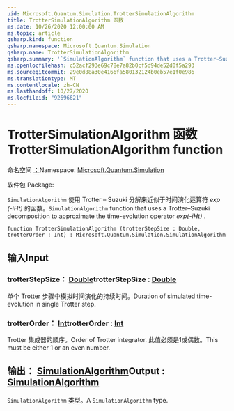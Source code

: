 ```yaml
---
uid: Microsoft.Quantum.Simulation.TrotterSimulationAlgorithm
title: TrotterSimulationAlgorithm 函数
ms.date: 10/26/2020 12:00:00 AM
ms.topic: article
qsharp.kind: function
qsharp.namespace: Microsoft.Quantum.Simulation
qsharp.name: TrotterSimulationAlgorithm
qsharp.summary: '`SimulationAlgorithm` function that uses a Trotter–Suzuki decomposition to approximate the time-evolution operator _exp(-iHt)_.'
ms.openlocfilehash: c52acf293e69c78e7a82b0cf5d94de52d0f5a293
ms.sourcegitcommit: 29e0d88a30e4166fa580132124b0eb57e1f0e986
ms.translationtype: MT
ms.contentlocale: zh-CN
ms.lasthandoff: 10/27/2020
ms.locfileid: "92696621"
---
```

# <a name="trottersimulationalgorithm-function"></a><span data-ttu-id="3ad4f-102">TrotterSimulationAlgorithm 函数</span><span class="sxs-lookup"><span data-stu-id="3ad4f-102">TrotterSimulationAlgorithm function</span></span>

<span data-ttu-id="3ad4f-103">命名空间 [：](xref:Microsoft.Quantum.Simulation)</span><span class="sxs-lookup"><span data-stu-id="3ad4f-103">Namespace: [Microsoft.Quantum.Simulation](xref:Microsoft.Quantum.Simulation)</span></span>

<span data-ttu-id="3ad4f-104">软件包 [](https://nuget.org/packages/)</span><span class="sxs-lookup"><span data-stu-id="3ad4f-104">Package: [](https://nuget.org/packages/)</span></span>


<span data-ttu-id="3ad4f-105">`SimulationAlgorithm` 使用 Trotter – Suzuki 分解来近似于时间演化运算符 _exp (-iHt)_ 的函数。</span><span class="sxs-lookup"><span data-stu-id="3ad4f-105">`SimulationAlgorithm` function that uses a Trotter–Suzuki decomposition to approximate the time-evolution operator _exp(-iHt)_ .</span></span>

```qsharp
function TrotterSimulationAlgorithm (trotterStepSize : Double, trotterOrder : Int) : Microsoft.Quantum.Simulation.SimulationAlgorithm
```


## <a name="input"></a><span data-ttu-id="3ad4f-106">输入</span><span class="sxs-lookup"><span data-stu-id="3ad4f-106">Input</span></span>

### <a name="trotterstepsize--double"></a><span data-ttu-id="3ad4f-107">trotterStepSize： [Double](xref:microsoft.quantum.lang-ref.double)</span><span class="sxs-lookup"><span data-stu-id="3ad4f-107">trotterStepSize : [Double](xref:microsoft.quantum.lang-ref.double)</span></span>

<span data-ttu-id="3ad4f-108">单个 Trotter 步骤中模拟时间演化的持续时间。</span><span class="sxs-lookup"><span data-stu-id="3ad4f-108">Duration of simulated time-evolution in single Trotter step.</span></span>


### <a name="trotterorder--int"></a><span data-ttu-id="3ad4f-109">trotterOrder： [Int](xref:microsoft.quantum.lang-ref.int)</span><span class="sxs-lookup"><span data-stu-id="3ad4f-109">trotterOrder : [Int](xref:microsoft.quantum.lang-ref.int)</span></span>

<span data-ttu-id="3ad4f-110">Trotter 集成器的顺序。</span><span class="sxs-lookup"><span data-stu-id="3ad4f-110">Order of Trotter integrator.</span></span> <span data-ttu-id="3ad4f-111">此值必须是1或偶数。</span><span class="sxs-lookup"><span data-stu-id="3ad4f-111">This must be either 1 or an even number.</span></span>



## <a name="output--simulationalgorithm"></a><span data-ttu-id="3ad4f-112">输出： [SimulationAlgorithm](xref:Microsoft.Quantum.Simulation.SimulationAlgorithm)</span><span class="sxs-lookup"><span data-stu-id="3ad4f-112">Output : [SimulationAlgorithm](xref:Microsoft.Quantum.Simulation.SimulationAlgorithm)</span></span>

<span data-ttu-id="3ad4f-113">`SimulationAlgorithm` 类型。</span><span class="sxs-lookup"><span data-stu-id="3ad4f-113">A `SimulationAlgorithm` type.</span></span>